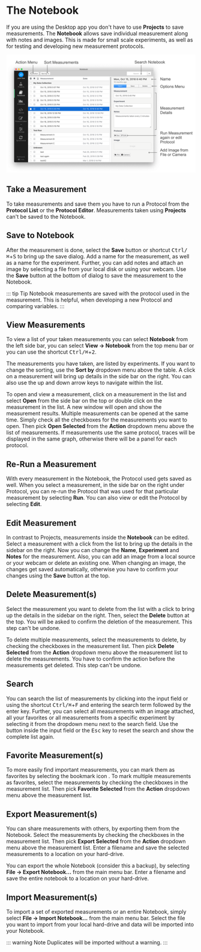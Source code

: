 # The Notebook

If you are using the Desktop app you don't have to use **Projects** to save measurements. The **Notebook** allows save individual measurement along with notes and images. This is made for small scale experiments, as well as for testing and developing new measurement protocols.

![List of Measurements inside the Notebook](./images/notebook.png)

## Take a Measurement

To take measurements and save them you have to run a Protocol from the **Protocol List** or the **Protocol Editor**. Measurements taken using **Projects** can't be saved to the Notebook.

## Save to Notebook

After the measurement is done, select the **Save** button or shortcut <kbd>Ctrl/⌘</kbd>+<kbd>S</kbd> to bring up the save dialog. Add a name for the measurement, as well as a name for the experiment. Further, you can add notes and attach an image by selecting a file from your local disk or using your webcam. Use the **Save** button at the bottom of dialog to save the measurement to the Notebook.

::: tip Tip
Notebook measurements are saved with the protocol used in the measurement. This is helpful, when developing a new Protocol and comparing variables.
:::

## View Measurements

To view a list of your taken measurements you can select **Notebook** from the left side bar, you can select **View → Notebook** from the top menu bar or you can use the shortcut <kbd>Ctrl/⌘</kbd>+<kbd>2</kbd>.

The measurements you have taken, are listed by experiments. If you want to change the sorting, use the **Sort by** dropdown menu above the table.
A click on a measurement will bring up details in the side bar on the right. You can also use the up and down arrow keys to navigate within the list.

To open and view a measurement, click on a measurement in the list and select **Open** from the side bar on the top or double click on the measurement in the list. A new window will open and show the measurement results. Multiple measurements can be opened at the same time. Simply check all the checkboxes for the measurements you want to open. Then pick **Open Selected** from the **Action** dropdown menu above the list of measurements. If measurements use the same protocol, traces will be displayed in the same graph, otherwise there will be a panel for each protocol.

## Re-Run a Measurement

With every measurement in the Notebook, the Protocol used gets saved as well. When you select a measurement, in the side bar on the right under Protocol, you can re-run the Protocol that was used for that particular measurement by selecting **Run**. You can also view or edit the Protocol by selecting **Edit**.

## Edit Measurement

In contrast to Projects, measurements inside the **Notebook** can be edited. Select a measurement with a click from the list to bring up the details in the sidebar on the right. Now you can change the **Name**, **Experiment** and **Notes** for the measurement. Also, you can add an image from a local source or your webcam or delete an existing one. When changing an image, the changes get saved automatically, otherwise you have to confirm your changes using the **Save** button at the top.

## Delete Measurement(s)

Select the measurement you want to delete from the list with a click to bring up the details in the sidebar on the right. Then, select the **Delete** button at the top. You will be asked to confirm the deletion of the measurement. This step can't be undone.

To delete multiple measurements, select the measurements to delete, by checking the checkboxes in the measurement list. Then pick **Delete Selected** from the **Action** dropdown menu above the measurement list to delete the measurements. You have to confirm the action before the measurements get deleted. This step can't be undone.

## Search

You can search the list of measurements by clicking into the input field or using the shortcut <kbd>Ctrl/⌘</kbd>+<kbd>F</kbd> and entering the search term followed by the enter key. Further, you can select all measurements with an image attached, all your favorites or all measurements from a specific experiment by selecting it from the dropdown menu next to the search field. Use the <i class="fa fa-times-circle"></i> button inside the input field or the <kbd>Esc</kbd> key to reset the search and show the complete list again.

## Favorite Measurement(s)

To more easily find important measurements, you can mark them as favorites by selecting the bookmark icon <i class="fa fa-bookmark-o"></i>. To mark multiple measurements as favorites, select the measurements by checking the checkboxes in the measurement list. Then pick **Favorite Selected** from the **Action** dropdown menu above the measurement list.

## Export Measurement(s)

You can share measurements with others, by exporting them from the Notebook. Select the measurements by checking the checkboxes in the measurement list. Then pick **Export Selected** from the **Action** dropdown menu above the measurement list. Enter a filename and save the selected measurements to a location on your hard-drive.

You can export the whole Notebook (consider this a backup), by selecting **File → Export Notebook...** from the main menu bar. Enter a filename and save the entire notebook to a location on your hard-drive.

## Import Measurement(s)

To import a set of exported measurements or an entire Notebook, simply select **File → Import Notebook...** from the main menu bar. Select the file you want to import from your local hard-drive and data will be imported into your Notebook.

::: warning Note
Duplicates will be imported without a warning.
:::
